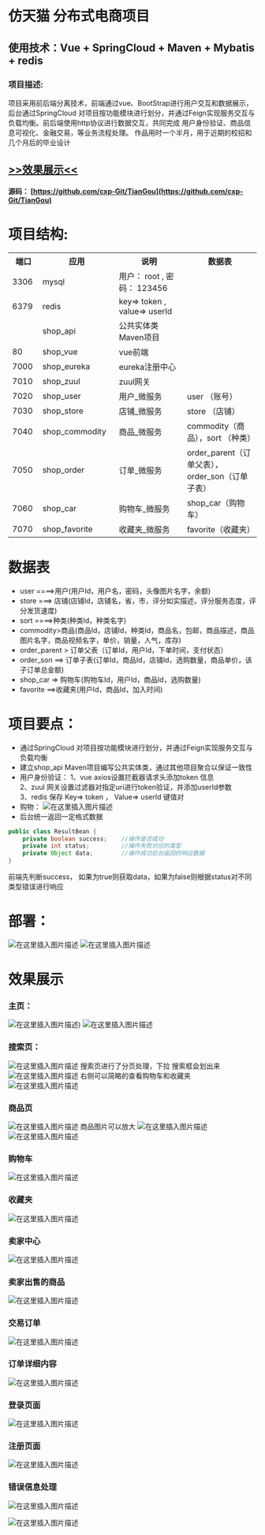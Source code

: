 
仿天猫 分布式电商项目
====  

使用技术：Vue + SpringCloud + Maven + Mybatis + redis
--

### 项目描述:
项目采用前后端分离技术，前端通过vue、BootStrap进行用户交互和数据展示，后台通过SpringCloud 对项目按功能模块进行划分，并通过Feign实现服务交互与负载均衡。前后端使用http协议进行数据交互，共同完成 用户身份验证、商品信息可视化、金融交易，等业务流程处理。
作品用时一个半月，用于近期的校招和几个月后的毕业设计

## [>>效果展示<<](#xiaoGuo)
#### 源码：	[https://github.com/cxp-Git/TianGou](https://github.com/cxp-Git/TianGou)
# 项目结构:

<table>
  <tr>
    <th width=8%>端口</th>
    <th width=20%>应用</th>
    <th width="25%">说明</th>
    <th width="27%">数据表</th>
  </tr>
  <tr>
    <td > 3306 </td>
    <td> mysql  </td>
    <td> 用户：  root , 密码：  123456 </td>
    <td>  </td>
  </tr>
  <tr>
    <td>  6379 </td>
    <td> redis</td>
    <td> key=>   token  , value=> userId </td>
    <td>   </td>
  </tr>
  <tr>
    <td>   </td>
    <td> shop_api</td>
    <td>  公共实体类 Maven项目 </td>
    <td>   </td>
  </tr>
  <tr>
    <td>  80 </td>
    <td> shop_vue</td>
    <td>  vue前端 </td>
    <td>   </td>
  </tr>
  <tr>
    <td>  7000 </td>
    <td> shop_eureka</td>
    <td>  eureka注册中心 </td>
    <td>   </td>
  </tr>
  <tr>
    <td>  7010 </td>
    <td> shop_zuul</td>
    <td>  zuul网关 </td>
    <td>   </td>
  </tr>
  <tr>
    <td>  7020 </td>
    <td> shop_user</td>
    <td>  用户_微服务 </td>
    <td>  user （账号）</td>
  </tr>
  <tr>
    <td>  7030 </td>
    <td> shop_store</td>
    <td>  店铺_微服务 </td>
    <td>  store （店铺） </td>
  </tr>
  <tr>
    <td>  7040 </td>
    <td> shop_commodity</td>
    <td>  商品_微服务 </td>
    <td>  commodity（商品），sort （种类）</td>
  </tr>
   <tr>
    <td>  7050 </td>
    <td> shop_order</td>
    <td>  订单_微服务 </td>
    <td>  order_parent（订单父表），order_son（订单子表） </td>
  </tr>
   <tr>
    <td>  7060 </td>
    <td> shop_car</td>
    <td>  购物车_微服务 </td>
    <td>  shop_car（购物车） </td>
  </tr>
  <tr>
    <td>  7070 </td>
    <td> shop_favorite</td>
    <td>  收藏夹_微服务 </td>
    <td>  favorite（收藏夹） </td>
  </tr>
</table>

# 数据表
* user ====>用户(用户Id，用户名，密码，头像图片名字，余额)
* store ===> 店铺(店铺Id，店铺名，省，市，评分如实描述，评分服务态度，评分发货速度)
* sort ====>种类(种类Id，种类名字)
* commodity>商品(商品Id，店铺Id，种类Id，商品名，包邮，商品描述，商品图片名字，商品视频名字，单价，销量，人气，库存)
* order_parent > 订单父表（订单Id，用户Id，下单时间，支付状态）
* order_son ==> 订单子表(订单Id，商品Id，店铺Id，选购数量，商品单价，该子订单总金额)
* shop_car => 购物车(购物车Id，用户Id，商品Id，选购数量)
* favorite ==>收藏夹(用户Id，商品Id，加入时间)

# 项目要点：
* 通过SpringCloud 对项目按功能模块进行划分，并通过Feign实现服务交互与负载均衡
* 建立shop_api  Maven项目编写公共实体类，通过其他项目聚合以保证一致性
* 用户身份验证： 
 1、vue axios设置拦截器请求头添加token 信息                  
2、zuul 网关设置过滤器对指定uri进行token验证，并添加userId参数   
3、redis 保存 Key=> token ， Value=> userId 键值对 
* 购物：
![在这里插入图片描述](https://img-blog.csdnimg.cn/20191207163910118.png?x-oss-process=image/watermark,type_ZmFuZ3poZW5naGVpdGk,shadow_10,text_aHR0cHM6Ly9ibG9nLmNzZG4ubmV0L3dlaXhpbl80MTQyMzM3OA==,size_16,color_FFFFFF,t_70)
* 后台统一返回一定格式数据

```java
public class ResultBean {
    private boolean success;    //操作是否成功
    private int status;         //操作失败对应的类型
    private Object data;        //操作成功后台返回的响应数据
}
```
前端先判断success， 如果为true则获取data，如果为false则根据status对不同类型错误进行响应

# 部署：
![在这里插入图片描述](https://img-blog.csdnimg.cn/20191110105833257.png)
![在这里插入图片描述](https://img-blog.csdnimg.cn/20191110105845805.jpg?x-oss-process=image/watermark,type_ZmFuZ3poZW5naGVpdGk,shadow_10,text_aHR0cHM6Ly9ibG9nLmNzZG4ubmV0L3dlaXhpbl80MTQyMzM3OA==,size_16,color_FFFFFF,t_70)

<span id="xiaoGuo"/>


# 效果展示
### 主页：
![在这里插入图片描述](https://img-blog.csdnimg.cn/2019113019594347.jpg?x-oss-process=image/watermark,type_ZmFuZ3poZW5naGVpdGk,shadow_10,text_aHR0cHM6Ly9ibG9nLmNzZG4ubmV0L3dlaXhpbl80MTQyMzM3OA==,size_16,color_FFFFFF,t_70))
![在这里插入图片描述](https://img-blog.csdnimg.cn/20191130153723891.jpg?x-oss-process=image/watermark,type_ZmFuZ3poZW5naGVpdGk,shadow_10,text_aHR0cHM6Ly9ibG9nLmNzZG4ubmV0L3dlaXhpbl80MTQyMzM3OA==,size_16,color_FFFFFF,t_70)
### 搜索页：
![在这里插入图片描述](https://img-blog.csdnimg.cn/2019113015143347.jpg?x-oss-process=image/watermark,type_ZmFuZ3poZW5naGVpdGk,shadow_10,text_aHR0cHM6Ly9ibG9nLmNzZG4ubmV0L3dlaXhpbl80MTQyMzM3OA==,size_16,color_FFFFFF,t_70)
搜索页进行了分页处理，下拉 搜索框会划出来
![在这里插入图片描述](https://img-blog.csdnimg.cn/20191130151545275.jpg?x-oss-process=image/watermark,type_ZmFuZ3poZW5naGVpdGk,shadow_10,text_aHR0cHM6Ly9ibG9nLmNzZG4ubmV0L3dlaXhpbl80MTQyMzM3OA==,size_16,color_FFFFFF,t_70)
右侧可以简略的查看购物车和收藏夹
![在这里插入图片描述](https://img-blog.csdnimg.cn/20191130151620330.jpg?x-oss-process=image/watermark,type_ZmFuZ3poZW5naGVpdGk,shadow_10,text_aHR0cHM6Ly9ibG9nLmNzZG4ubmV0L3dlaXhpbl80MTQyMzM3OA==,size_16,color_FFFFFF,t_70)
### 商品页

![在这里插入图片描述](https://img-blog.csdnimg.cn/20191130153034477.jpg?x-oss-process=image/watermark,type_ZmFuZ3poZW5naGVpdGk,shadow_10,text_aHR0cHM6Ly9ibG9nLmNzZG4ubmV0L3dlaXhpbl80MTQyMzM3OA==,size_16,color_FFFFFF,t_70)
商品图片可以放大
![在这里插入图片描述](https://img-blog.csdnimg.cn/20191130151931581.jpg?x-oss-process=image/watermark,type_ZmFuZ3poZW5naGVpdGk,shadow_10,text_aHR0cHM6Ly9ibG9nLmNzZG4ubmV0L3dlaXhpbl80MTQyMzM3OA==,size_16,color_FFFFFF,t_70)
![在这里插入图片描述](https://img-blog.csdnimg.cn/20191130151940812.jpg?x-oss-process=image/watermark,type_ZmFuZ3poZW5naGVpdGk,shadow_10,text_aHR0cHM6Ly9ibG9nLmNzZG4ubmV0L3dlaXhpbl80MTQyMzM3OA==,size_16,color_FFFFFF,t_70)
### 购物车
![在这里插入图片描述](https://img-blog.csdnimg.cn/20191130152127457.jpg?x-oss-process=image/watermark,type_ZmFuZ3poZW5naGVpdGk,shadow_10,text_aHR0cHM6Ly9ibG9nLmNzZG4ubmV0L3dlaXhpbl80MTQyMzM3OA==,size_16,color_FFFFFF,t_70)
### 收藏夹
![在这里插入图片描述](https://img-blog.csdnimg.cn/20191130152229106.jpg?x-oss-process=image/watermark,type_ZmFuZ3poZW5naGVpdGk,shadow_10,text_aHR0cHM6Ly9ibG9nLmNzZG4ubmV0L3dlaXhpbl80MTQyMzM3OA==,size_16,color_FFFFFF,t_70)
### 卖家中心
![在这里插入图片描述](https://img-blog.csdnimg.cn/20191130152446486.jpg?x-oss-process=image/watermark,type_ZmFuZ3poZW5naGVpdGk,shadow_10,text_aHR0cHM6Ly9ibG9nLmNzZG4ubmV0L3dlaXhpbl80MTQyMzM3OA==,size_16,color_FFFFFF,t_70)
### 卖家出售的商品
![在这里插入图片描述](https://img-blog.csdnimg.cn/2019113015250175.jpg?x-oss-process=image/watermark,type_ZmFuZ3poZW5naGVpdGk,shadow_10,text_aHR0cHM6Ly9ibG9nLmNzZG4ubmV0L3dlaXhpbl80MTQyMzM3OA==,size_16,color_FFFFFF,t_70)
### 交易订单
![在这里插入图片描述](https://img-blog.csdnimg.cn/20191130152508812.jpg?x-oss-process=image/watermark,type_ZmFuZ3poZW5naGVpdGk,shadow_10,text_aHR0cHM6Ly9ibG9nLmNzZG4ubmV0L3dlaXhpbl80MTQyMzM3OA==,size_16,color_FFFFFF,t_70)
### 订单详细内容
![在这里插入图片描述](https://img-blog.csdnimg.cn/20191130152524434.jpg?x-oss-process=image/watermark,type_ZmFuZ3poZW5naGVpdGk,shadow_10,text_aHR0cHM6Ly9ibG9nLmNzZG4ubmV0L3dlaXhpbl80MTQyMzM3OA==,size_16,color_FFFFFF,t_70)
### 登录页面
![在这里插入图片描述](https://img-blog.csdnimg.cn/20191110110311322.jpg?x-oss-process=image/watermark,type_ZmFuZ3poZW5naGVpdGk,shadow_10,text_aHR0cHM6Ly9ibG9nLmNzZG4ubmV0L3dlaXhpbl80MTQyMzM3OA==,size_16,color_FFFFFF,t_70)
### 注册页面
![在这里插入图片描述](https://img-blog.csdnimg.cn/2019111011032375.jpg?x-oss-process=image/watermark,type_ZmFuZ3poZW5naGVpdGk,shadow_10,text_aHR0cHM6Ly9ibG9nLmNzZG4ubmV0L3dlaXhpbl80MTQyMzM3OA==,size_16,color_FFFFFF,t_70)

### 错误信息处理
![在这里插入图片描述](https://img-blog.csdnimg.cn/20191110110459678.jpg?x-oss-process=image/watermark,type_ZmFuZ3poZW5naGVpdGk,shadow_10,text_aHR0cHM6Ly9ibG9nLmNzZG4ubmV0L3dlaXhpbl80MTQyMzM3OA==,size_16,color_FFFFFF,t_70)

![在这里插入图片描述](https://img-blog.csdnimg.cn/20191110110452766.jpg?x-oss-process=image/watermark,type_ZmFuZ3poZW5naGVpdGk,shadow_10,text_aHR0cHM6Ly9ibG9nLmNzZG4ubmV0L3dlaXhpbl80MTQyMzM3OA==,size_16,color_FFFFFF,t_70)